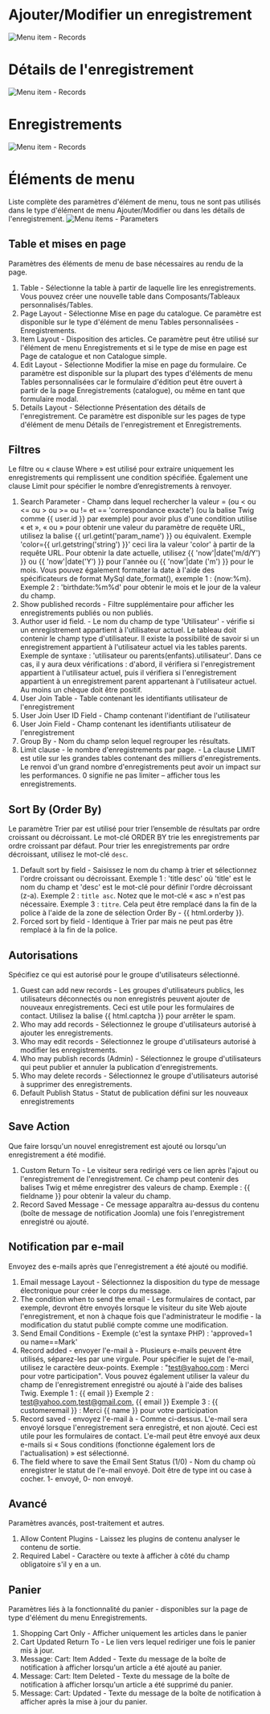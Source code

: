 
# Ajouter/Modifier un enregistrement
![Menu item - Records](https://joomlaboat.com/images/components/ct/menu-items/edit.png)

# Détails de l'enregistrement
![Menu item - Records](https://joomlaboat.com/images/components/ct/menu-items/details.png)

# Enregistrements
![Menu item - Records](https://joomlaboat.com/images/components/ct/menu-items/records.png)

# Éléments de menu

Liste complète des paramètres d'élément de menu, tous ne sont pas utilisés dans le type d'élément de menu Ajouter/Modifier ou dans les détails de l'enregistrement.
![Menu items - Parameters](https://joomlaboat.com/images/components/ct/menu-items/menu-items.png)

## Table et mises en page
Paramètres des éléments de menu de base nécessaires au rendu de la page.

1. Table - Sélectionne la table à partir de laquelle lire les enregistrements. Vous pouvez créer une nouvelle table dans Composants/Tableaux personnalisés/Tables.
2. Page Layout - Sélectionne Mise en page du catalogue. Ce paramètre est disponible sur le type d'élément de menu Tables personnalisées - Enregistrements.
3. Item Layout - Disposition des articles. Ce paramètre peut être utilisé sur l'élément de menu Enregistrements et si le type de mise en page est Page de catalogue et non Catalogue simple.
4. Edit Layout - Sélectionne Modifier la mise en page du formulaire. Ce paramètre est disponible sur la plupart des types d'éléments de menu Tables personnalisées car le formulaire d'édition peut être ouvert à partir de la page Enregistrements (catalogue), ou même en tant que formulaire modal.
5. Details Layout - Sélectionne Présentation des détails de l'enregistrement. Ce paramètre est disponible sur les pages de type d'élément de menu Détails de l'enregistrement et Enregistrements.


## Filtres
Le filtre ou « clause Where » est utilisé pour extraire uniquement les enregistrements qui remplissent une condition spécifiée. Également une clause Limit pour spécifier le nombre d’enregistrements à renvoyer.

1. Search Parameter - Champ dans lequel rechercher la valeur = (ou < ou <= ou > ou >= ou != et == 'correspondance exacte') (ou la balise Twig comme {{ user.id }} par exemple) pour avoir plus d'une condition utilise « et », « ou » pour obtenir une valeur du paramètre de requête URL, utilisez la balise {{ url.getint('param_name') }} ou équivalent. Exemple 'color={{ url.getstring('string') }}' ceci lira la valeur 'color' à partir de la requête URL. Pour obtenir la date actuelle, utilisez {{ 'now'|date('m/d/Y') }} ou {{ 'now'|date('Y') }} pour l'année ou {{ 'now'|date ('m') }} pour le mois. Vous pouvez également formater la date à l'aide des spécificateurs de format MySql date_format(), exemple 1 : {now:%m}. Exemple 2 : 'birthdate:%m%d' pour obtenir le mois et le jour de la valeur du champ.
2. Show published records - Filtre supplémentaire pour afficher les enregistrements publiés ou non publiés.
3. Author user id field. - Le nom du champ de type 'Utilisateur' - vérifie si un enregistrement appartient à l'utilisateur actuel. Le tableau doit contenir le champ type d'utilisateur. Il existe la possibilité de savoir si un enregistrement appartient à l'utilisateur actuel via les tables parents. Exemple de syntaxe : 'utilisateur ou parents(enfants).utilisateur'. Dans ce cas, il y aura deux vérifications : d'abord, il vérifiera si l'enregistrement appartient à l'utilisateur actuel, puis il vérifiera si l'enregistrement appartient à un enregistrement parent appartenant à l'utilisateur actuel. Au moins un chèque doit être positif.
4. User Join Table - Table contenant les identifiants utilisateur de l'enregistrement
5. User Join User ID Field - Champ contenant l'identifiant de l'utilisateur
6. User Join Field - Champ contenant les identifiants utilisateur de l'enregistrement
7. Group By  - Nom du champ selon lequel regrouper les résultats.
8. Limit clause - le nombre d'enregistrements par page. - La clause LIMIT est utile sur les grandes tables contenant des milliers d'enregistrements. Le renvoi d'un grand nombre d'enregistrements peut avoir un impact sur les performances. 0 signifie ne pas limiter – afficher tous les enregistrements.


## Sort By (Order By)
Le paramètre Trier par est utilisé pour trier l’ensemble de résultats par ordre croissant ou décroissant. Le mot-clé ORDER BY trie les enregistrements par ordre croissant par défaut. Pour trier les enregistrements par ordre décroissant, utilisez le mot-clé `desc`.

1. Default sort by field - Saisissez le nom du champ à trier et sélectionnez l'ordre croissant ou décroissant. Exemple 1 : 'title desc' où 'title' est le nom du champ et 'desc' est le mot-clé pour définir l'ordre décroissant (z-a). Exemple 2 : `title asc`. Notez que le mot-clé « asc » n'est pas nécessaire. Exemple 3 : `titre`. Cela peut être remplacé dans la fin de la police à l'aide de la zone de sélection Order By - {{ html.orderby }}.
2. Forced sort by field - Identique à Trier par mais ne peut pas être remplacé à la fin de la police.


## Autorisations
Spécifiez ce qui est autorisé pour le groupe d'utilisateurs sélectionné.

1. Guest can add new records  - Les groupes d'utilisateurs publics, les utilisateurs déconnectés ou non enregistrés peuvent ajouter de nouveaux enregistrements. Ceci est utile pour les formulaires de contact. Utilisez la balise {{ html.captcha }} pour arrêter le spam.
2. Who may add records - Sélectionnez le groupe d'utilisateurs autorisé à ajouter les enregistrements.
3. Who may edit records - Sélectionnez le groupe d'utilisateurs autorisé à modifier les enregistrements.
4. Who may publish records (Admin) - Sélectionnez le groupe d'utilisateurs qui peut publier et annuler la publication d'enregistrements.
5. Who may delete records - Sélectionnez le groupe d'utilisateurs autorisé à supprimer des enregistrements.
6. Default Publish Status - Statut de publication défini sur les nouveaux enregistrements


## Save Action
Que faire lorsqu'un nouvel enregistrement est ajouté ou lorsqu'un enregistrement a été modifié.

1. Custom Return To - Le visiteur sera redirigé vers ce lien après l'ajout ou l'enregistrement de l'enregistrement. Ce champ peut contenir des balises Twig et même enregistrer des valeurs de champ. Exemple : {{ fieldname }} pour obtenir la valeur du champ.
2. Record Saved Message - Ce message apparaîtra au-dessus du contenu (boîte de message de notification Joomla) une fois l'enregistrement enregistré ou ajouté.


## Notification par e-mail
Envoyez des e-mails après que l'enregistrement a été ajouté ou modifié.

1. Email message Layout - Sélectionnez la disposition du type de message électronique pour créer le corps du message.
2. The condition when to send the email - Les formulaires de contact, par exemple, devront être envoyés lorsque le visiteur du site Web ajoute l'enregistrement, et non à chaque fois que l'administrateur le modifie - la modification du statut publié compte comme une modification.
3. Send Email Conditions  - Exemple (c'est la syntaxe PHP) : 'approved=1 ou name==Mark'
4. Record added - envoyer l'e-mail à - Plusieurs e-mails peuvent être utilisés, séparez-les par une virgule. Pour spécifier le sujet de l'e-mail, utilisez le caractère deux-points. Exemple : "test@yahoo.com : Merci pour votre participation". Vous pouvez également utiliser la valeur du champ de l'enregistrement enregistré ou ajouté à l'aide des balises Twig. Exemple 1 : {{ email }} Exemple 2 : test@yahoo.com,test@gmail.com, {{ email }} Exemple 3 : {{ customeremail }} : Merci {{ name }} pour votre participation
5. Record saved - envoyez l'e-mail à - Comme ci-dessus. L'e-mail sera envoyé lorsque l'enregistrement sera enregistré, et non ajouté. Ceci est utile pour les formulaires de contact. L'e-mail peut être envoyé aux deux e-mails si « Sous conditions (fonctionne également lors de l'actualisation) » est sélectionné.
6. The field where to save the Email Sent Status (1/0) - Nom du champ où enregistrer le statut de l'e-mail envoyé. Doit être de type int ou case à cocher. 1- envoyé, 0- non envoyé.


## Avancé
Paramètres avancés, post-traitement et autres.

1. Allow Content Plugins - Laissez les plugins de contenu analyser le contenu de sortie.
2. Required Label - Caractère ou texte à afficher à côté du champ obligatoire s'il y en a un.


## Panier
Paramètres liés à la fonctionnalité du panier - disponibles sur la page de type d'élément du menu Enregistrements.

1. Shopping Cart Only - Afficher uniquement les articles dans le panier
2. Cart Updated Return To - Le lien vers lequel rediriger une fois le panier mis à jour.
3. Message: Cart: Item Added - Texte du message de la boîte de notification à afficher lorsqu'un article a été ajouté au panier.
4. Message: Cart: Item Deleted - Texte du message de la boîte de notification à afficher lorsqu'un article a été supprimé du panier.
5. Message: Cart: Updated - Texte du message de la boîte de notification à afficher après la mise à jour du panier.

